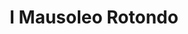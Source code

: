 ---
title: I Mausoleo Rotondo

mediaPath: /videos/mr_10_1905g-1080p.mp4
mediaPosition:  [296046.6725875602,4633977.098428775,129.31704996722706]
mediaRotation:  [0.7083788608819993,0.2870507157804339,0.24217050143332672,0.5976242333280946]
mediaScale: 1
cameraFOV: 48

# Pair of camera points and targets: [final point], ... , [entrance point]
cameraPath: [
    [[296049.142885441,4633974.550858838,128.7108191546104],[296046.26493446354,4633977.518833447,129.4170912901677]],
    [[296054.4928788518,4633967.861592617,129.45999242590372],[296042.58575715177,4633979.246831746,130.380200441229]],
    [[296064.2095849235,4633956.876861346,129.84212589537393],[296052.3024632235,4633968.262100475,130.7623339106992]],
    [[296068.68828700663,4633951.970300026,131.64174152789494],[296057.2333678569,4633963.803325762,130.63460240426085]],
    [[296078.3149349177,4633939.333375189,132.61568348066254],[296066.9755845459,4633951.254799324,131.37118368129387]]
]

animationEntry: 2000
---